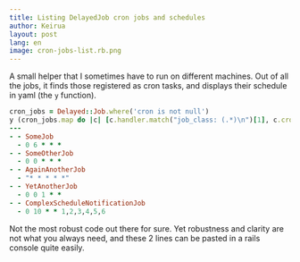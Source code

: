 ```yaml
---
title: Listing DelayedJob cron jobs and schedules
author: Keirua
layout: post
lang: en
image: cron-jobs-list.rb.png 
---
```


A small helper that I sometimes have to run on different machines. Out of all the jobs, it finds those registered as cron tasks, and displays their schedule in yaml (the `y` function).

```ruby
cron_jobs = Delayed::Job.where('cron is not null')
y (cron_jobs.map do |c| [c.handler.match("job_class: (.*)\n")[1], c.cron] end)
---
- - SomeJob
  - 0 6 * * *
- - SomeOtherJob
  - 0 0 * * *
- - AgainAnotherJob
  - "* * * * *"
- - YetAnotherJob
  - 0 0 1 * *
- - ComplexScheduleNotificationJob
  - 0 10 * * 1,2,3,4,5,6
```

Not the most robust code out there for sure. Yet robustness and clarity are not what you always need, and these 2 lines can be pasted in a rails console quite easily.